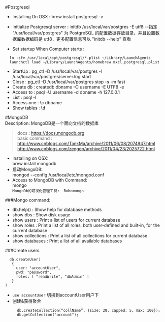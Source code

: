 #Postgresql  
* Installing On OSX :  brew install postgresql -v  
* Initialize Postgresql server : initdb /usr/local/var/postgres -E utf8    --指定 "/usr/local/var/postgres" 为 PostgreSQL 的配置数据存放目录，并且设置数据库数据编码是 utf8，更多配置信息可以 "initdb --help" 查看   

* Set startup When Computer starts :
```
  ln -sfv /usr/local/opt/postgresql/*.plist ~/Library/LaunchAgents
  launchctl load ~/Library/LaunchAgents/homebrew.mxcl.postgresql.plist
```
* StartUp      : pg_ctl -D /usr/local/var/postgres -l /usr/local/var/postgres/server.log start    
* Close        :  pg_ctl -D /usr/local/var/postgres stop -s -m fast   
* Create db    : createdb dbname -O username -E UTF8 -e  
* Access to    : psql -U username -d dbname -h 127.0.0.1  
* List         : psql -l  
* Access one   : \c dbname  
* Show tables  : \d  


#MongoDB   
Description:  MongoDB是一个面向文档的数据库    
  > docs  :  https://docs.mongodb.org    
  > basic command :    
  http://www.cnblogs.com/TankMa/archive/2011/06/08/2074947.html  
  http://www.cnblogs.com/zengen/archive/2011/04/23/2025722.html   
  
* Installing on OSX:    
   brew install mongodb  
* 启动MongoDB:  
   mongod --config /usr/local/etc/mongod.conf  
* Access to MongoDB with Command:  
   mongo    
`MongoDb的可视化管理工具:  Robomongo   `  

###Mongo command:   
* db.help()          :  Show help for database methods  
* show dbs           :  Show disk usage  
* show users         :  Print a list of users for current database  
* show roles         :  Print a list of all roles, both user-defined and built-in, for the current database   
* show collections   :  Print a list of all collections for current database     
* show databases     :  Print a list of all available databases      

###Create users  
```
  db.createUser(
   {
     user: "accountUser",
     pwd: "password",
     roles: [ "readWrite", "dbAdmin" ]
   }
)
```
* `use accountUser`  切换到accountUser用户下  
* 创建&获得聚合
  ```
    db.createCollection(“collName”, {size: 20, capped: 5, max: 100});  
    db.getCollection("account");    
  ```


   
